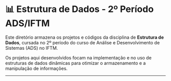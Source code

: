# 📊 Estrutura de Dados - 2º Período ADS/IFTM

Este diretório armazena os projetos e códigos da disciplina de **Estrutura de Dados**, cursada no 2º período do curso de Análise e Desenvolvimento de Sistemas (ADS) no IFTM.

Os projetos aqui desenvolvidos focam na implementação e no uso de estruturas de dados dinâmicas para otimizar o armazenamento e a manipulação de informações.

---

<!-- ### Tópicos Abordados:

* **Listas Encadeadas:** Implementação de listas simples, duplamente encadeadas e circulares.
* **Pilhas (Stacks):** Uso da estrutura LIFO (Last-In, First-Out) para resolver problemas.
* **Filas (Queues):** Uso da estrutura FIFO (First-In, First-Out) em diferentes cenários.
* **Árvores Binárias:** Estrutura de dados hierárquica para busca e organização.
* **Tabelas Hash:** Implementação de tabelas para acesso rápido a dados.

Cada projeto e exercício neste diretório visa solidificar o conhecimento teórico com a prática, mostrando a aplicação dessas estruturas em problemas reais. --!>
